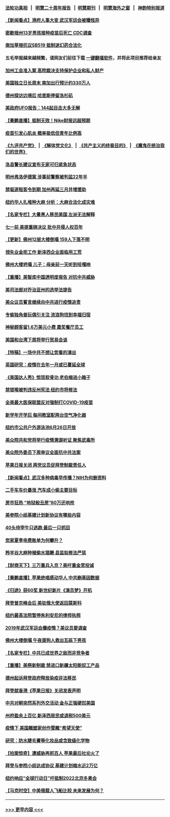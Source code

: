 #### [法轮功真相](https://github.com/gfw-breaker/truth/blob/master/README.md?t=0) &nbsp;&nbsp;|&nbsp;&nbsp; [明慧二十周年报告](https://github.com/gfw-breaker/mh-reports/blob/master/README.md?t=0) &nbsp;&nbsp;|&nbsp;&nbsp;[明慧期刊](https://github.com/gfw-breaker/mh-qikan) &nbsp;&nbsp;|&nbsp;&nbsp; [明慧海外之窗](https://github.com/gfw-breaker/mh-news/blob/master/README.md?t=0) &nbsp;&nbsp;|&nbsp;&nbsp; [神韵特别报道](https://github.com/gfw-breaker/mh-news/blob/master/shenyun.md?t=0)
#### [【新闻看点】港府人事大变 武汉军运会被曝怪异](../pages/nsc412/n13048327.md?t=06261301) 
#### [密歇根州13岁男孩接种疫苗后死亡 CDC调查](../pages/nsc412/n13048723.md?t=06261301) 
#### [南加草根抗议SB519 抵制迷幻药合法化](../pages/nsc412/n13048623.md?t=06261301) 
#### 五毛举报越来越频繁，请网友们前往下载 [一键翻墙软件](https://github.com/gfw-breaker/ssr-accounts)，并将此项目推荐给亲友
#### [加州工会准入案 高院裁决支持保护企业和私人财产](../pages/nsc412/n13048511.md?t=06261301) 
#### [美国独立日长周末 南加出行预计约330万人](../pages/nsc412/n13048497.md?t=06261301) 
#### [德州探访边境后 哈里斯停留洛杉矶](../pages/nsc412/n13048478.md?t=06261301) 
#### [美政府UFO报告：144起目击大多无解](../pages/nsc412/n13048277.md?t=06261301) 
#### [【秦鹏直播】抵制无效！Nike财报远超预期](../pages/nsc412/n13048344.md?t=06261301) 
#### [疫苗引发心肌炎 概率极低但青年比例高](../pages/nsc412/n13048416.md?t=06261301) 
#### [《九评共产党》](https://github.com/begood0513/9ping.md/blob/master/README.md) &nbsp;|&nbsp; [《解体党文化》](../../../../jtdwh.md/blob/master/README.md)  &nbsp;|&nbsp; [《共产主义的终极目的》](../../../../gczydzjmd.md/blob/master/README.md) &nbsp;|&nbsp; [《魔鬼在统治我们的世界》](../../../../mgztzwmdsj.md/blob/master/README.md) 
#### [洛县警长建议宣布无家可归紧急状态](../pages/nsc412/n13048300.md?t=06261301) 
#### [明州弗洛伊德案 涉事前警察被判监22年半](../pages/nsc412/n13048342.md?t=06261301) 
#### [禁驱逐租客令到期 加州再延三月并增援助](../pages/nsc412/n13048296.md?t=06261301) 
#### [纽约华人扎堆种大麻 分析：大麻合法化成灾难](../pages/nsc412/n13048376.md?t=06261301) 
#### [【名家专栏】大量黑人移民美国 左派无法解释](../pages/nsc412/n13047366.md?t=06261301) 
#### [七一前 美提重磅决议 批中共侵人权百年](../pages/nsc412/n13048047.md?t=06261301) 
#### [【更新】佛州12层大楼倒塌 159人下落不明](../pages/nsc412/n13044859.md?t=06261301) 
#### [领失业金拒工作 新泽西企业面临用工荒](../pages/nsc412/n13046132.md?t=06261301) 
#### [佛州大楼坍塌 儿子：母亲前一天听到吱嘎响](../pages/nsc412/n13047857.md?t=06261301) 
#### [【重播】美智库中国透明度报告 对抗中共威胁](../pages/nsc412/n13047941.md?t=06261301) 
#### [美司法部对乔治亚州的选举法提告](../pages/nsc412/n13047950.md?t=06261301) 
#### [美众议员誓言继续向中共进行疫情追责](../pages/nsc412/n13047641.md?t=06261301) 
#### [专偷独角兽玩偶引关注 流浪狗找到幸福归宿](../pages/nsc412/n13047363.md?t=06261301) 
#### [神秘顾客留1.6万美元小费 嘉奖餐厅员工](../pages/nsc412/n13046556.md?t=06261301) 
#### [美国和台湾下周将举行贸易会谈](../pages/nsc412/n13047653.md?t=06261301) 
#### [【特稿】一场中共不想让您看的演出](../pages/nsc412/n13046482.md?t=06261301) 
#### [英国研究：疫情在去年一月或已蔓延全球](../pages/nsc412/n13047305.md?t=06261301) 
#### [《美国达人秀》惊现软骨功 老伯缩进小箱子](../pages/nsc412/n13046693.md?t=06261301) 
#### [禁锁喉被判违反州宪法 纽约市将修法](../pages/nsc412/n13046409.md?t=06261301) 
#### [全美最大医保联盟反对强制打COVID-19疫苗](../pages/nsc412/n13046412.md?t=06261301) 
#### [新学年开学后 每间教室配两台空气净化器](../pages/nsc412/n13046301.md?t=06261301) 
#### [纽约市公共户外游泳池6月26日开放](../pages/nsc412/n13046323.md?t=06261301) 
#### [美众院共和党将举行疫情溯源听证 聚焦武毒所](../pages/nsc412/n13046081.md?t=06261301) 
#### [美众院外委员下周审议全面抗中共法案](../pages/nsc412/n13046188.md?t=06261301) 
#### [苹果日报关闭 两党议员促拜登制裁责任人](../pages/nsc412/n13046111.md?t=06261301) 
#### [【新闻看点】武汉多种病毒早传播？NIH为何删资料](../pages/nsc412/n13045778.md?t=06261301) 
#### [二手车车价暴涨 汽车成小偷主要目标](../pages/nsc412/n13046161.md?t=06261301) 
#### [房市狂热 “地狱般丑房”60万还哄抢](../pages/nsc412/n13046028.md?t=06261301) 
#### [美参院小组基建计划新协议有哪些内容](../pages/nsc412/n13045711.md?t=06261301) 
#### [40头待宰牛只逃跑 最后一只抓回](../pages/nsc412/n13046098.md?t=06261301) 
#### [您家夏季电费账单为何攀升？](../pages/nsc412/n13046014.md?t=06261301) 
#### [羚羊谷大麻种植偷水猖獗 县监拟修法严惩](../pages/nsc412/n13045947.md?t=06261301) 
#### [【财商天下】三万重兵入京？美吁重金赏投诚](../pages/nsc412/n13045139.md?t=06261301) 
#### [【秦鹏直播】苹果绝唱感动华人 中共删基因数据](../pages/nsc412/n13045812.md?t=06261301) 
#### [《归途》获60奖 新世纪新片《演员梦》开机](../pages/nsc412/n13045776.md?t=06261301) 
#### [拜登普京峰会后 美驻俄大使返回莫斯科](../pages/nsc412/n13045695.md?t=06261301) 
#### [纽约最高法院暂停朱利安尼的律师执照](../pages/nsc412/n13045687.md?t=06261301) 
#### [2019年武汉军运会爆疫情？美议员要调查](../pages/nsc412/n13045539.md?t=06261301) 
#### [佛州大楼倒塌 午夜遛狗人救出瓦砾下男孩](../pages/nsc412/n13045639.md?t=06261301) 
#### [【名家专栏】中共已成世界之敌而非竞争者](../pages/nsc412/n13044901.md?t=06261301) 
#### [【重播】美祭新制裁 禁进口新疆太阳能奴工产品](../pages/nsc412/n13045613.md?t=06261301) 
#### [德州起诉拜登政府释放染疫非法移民](../pages/nsc412/n13045182.md?t=06261301) 
#### [拜登就香港《苹果日报》关闭发表声明](../pages/nsc412/n13045469.md?t=06261301) 
#### [中共对朝突然系列外交活动 金与正强硬怼美国](../pages/nsc412/n13045363.md?t=06261301) 
#### [州府盈余上百亿 新泽西居民或退税500美元](../pages/nsc412/n13045381.md?t=06261301) 
#### [疫情下 美国雕塑家创作雪雕“希望天使”](../pages/nsc412/n13044798.md?t=06261301) 
#### [研究：防水睫毛膏等化妆品或含致癌化学物](../pages/nsc412/n13044689.md?t=06261301) 
#### [【拍案惊奇】遭威胁再抓百人 苹果最后社论火了](../pages/nsc412/n13043678.md?t=06261301) 
#### [拜登与参院小组达成协议 基建计划缩水近2万亿](../pages/nsc412/n13044960.md?t=06261301) 
#### [纽约响应“全球行动日”吁抵制2022北京冬奥会](../pages/nsc412/n13043637.md?t=06261301) 
#### [【马克时空】中美俄载人飞船比较 未来发展为何？](../pages/nsc412/n13044640.md?t=06261301) 

----
#### [ >>> 更早内容 <<< ](../indexes/nsc412-earlier.md)
